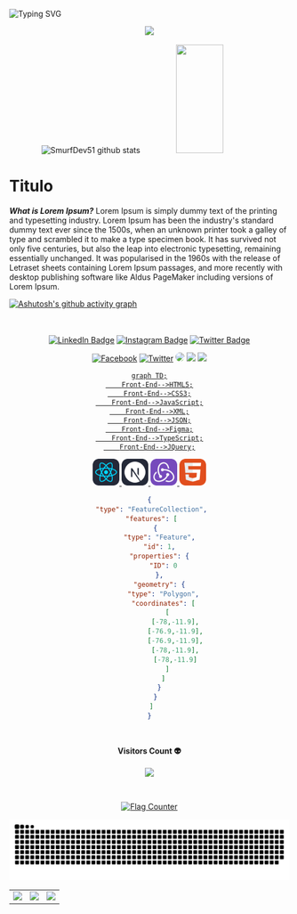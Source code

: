 
![Typing SVG](https://readme-typing-svg.herokuapp.com/?color=FDCB00&size=35&center=true&vCenter=true&width=1000&lines=Holaa;Como+estan+Todos;Ustedes+123;Welcome!)

<!------------------------------------------------------------------------------------------------------------------------------------------->
<p align="center">
 <img  src="https://github-readme-streak-stats.herokuapp.com?user=SmurfDev51&theme=tokyonight_duo&hide_border=true"
</p>
<!------------------------------------------------------------------------------------------------------------------------------------------->

<div align="center">
<img width="49%" height="195px" src="https://github-readme-stats.vercel.app/api?username=SmurfDev51&show_icons=true&count_private=true&hide_border=true&title_color=FDCB00&icon_color=FDCB00&text_color=c9d1d9&bg_color=0d1117" alt="SmurfDev51 github stats" />

<img width="41%" height="195px" src="https://github-readme-stats.vercel.app/api/top-langs/?username=SmurfDev51&layout=compact&hide_border=true&title_color=FDCB00&text_color=FDCB00&bg_color=0d1117" />
</div>

<!------------------------------------------------------------------------------------------------------------------------------------------->
# Titulo
***What is Lorem Ipsum?***
Lorem Ipsum is simply dummy text of the printing and typesetting industry. Lorem Ipsum has been the industry's standard dummy text ever since the 1500s, when an unknown printer took a galley of type and scrambled it to make a type specimen book. It has survived not only five centuries, but also the leap into electronic typesetting, remaining essentially unchanged. It was popularised in the 1960s with the release of Letraset sheets containing Lorem Ipsum passages, and more recently with desktop publishing software like Aldus PageMaker including versions of Lorem Ipsum.


[![Ashutosh's github activity graph](https://github-readme-activity-graph.vercel.app/graph?username=SmurfDev51&bg_color=0d1117&color=FDCB00&line=00b3ff&point=f9fafa&area=true&hide_border=true)](https://github.com/ashutosh00710/github-readme-activity-graph)

<!------------------------------------------------------------------------------------------------------------------------------------------->

<p align="center">
    <br/><br/><a href="https://www.linkedin.com/in/👽" target="_blank"><img src="https://img.shields.io/badge/-LinkedIn-0A0A0B?logo=linkedin&style=for-the-badge&logoColor=white" alt="LinkedIn Badge" /></a>
    <a href="https://www.instagram.com/bastndev/" target="_blank"><img src="https://img.shields.io/badge/-Instagram-0A0A0B?logo=instagram&style=for-the-badge&logoColor=white" alt="Instagram Badge" /></a>
    <a href="https://twitter.com/👽" target="_blank"><img src="https://img.shields.io/badge/-Twitter-0A0A0B?logo=twitter&style=for-the-badge&logoColor=white" alt="Twitter Badge" /></a>
</p>
<div align="center">
<div align="center">
<a href="https://facebook.com/👽" target="_blank"><img alt="Facebook" src="https://img.shields.io/badge/facebook-%231DA1F2.svg?&style=for-the-badge&logo=facebook&logoColor=white"/></a>
<a href="https://twitter.com/👽" target="_blank"><img alt="Twitter" src="https://img.shields.io/badge/twitter-%231DA1F2.svg?&style=for-the-badge&logo=twitter&logoColor=white" /></a>  
<a href="https://www.youtube.com/👽" target="_blank"><img src="https://img.shields.io/badge/-youtube-d71e18?style=for-the-badge&logo=youtube&logoColor=white" style="border-radius: 30px"></a> 
<a href="https://www.tiktok.com/👽" target="_blank"><img src="https://img.shields.io/badge/TikTok-000?style=for-the-badge&logo=tiktok&logoColor=white" ></a>
<a href="https://www.instagram.com/👽/" target="_blank"><img src="https://img.shields.io/badge/-Instagram-%23E4405F?style=for-the-badge&logo=instagram&logoColor=white"</a> 

<!------------------------------------------------------------------------------------------------------------------------------------------->

```mermaid
graph TD;
    Front-End-->HTML5;
    Front-End-->CSS3;
    Front-End-->JavaScript;
    Front-End-->XML;
    Front-End-->JSON;
    Front-End-->Figma;
    Front-End-->TypeScript;
    Front-End-->JQuery;
```

<!------------------------------------------------------------------------------------------------------------------------------------------->
<img src="https://github.com/tandpfun/skill-icons/blob/main/icons/React-Dark.svg" width="48" title="React.Js"> 
<img src="https://github.com/tandpfun/skill-icons/blob/main/icons/NextJS-Dark.svg" width="48" title="Next.Js">  
<img src="https://github.com/tandpfun/skill-icons/blob/main/icons/Redux.svg" width="48" title="Redux.Js">
<img src="https://github.com/tandpfun/skill-icons/blob/main/icons/HTML.svg" width="48" title="HTML"> 

<!------------------------------------------------------------------------------------------------------------------------------------------->

 ```geojson
{
  "type": "FeatureCollection",
  "features": [
    {
      "type": "Feature",
      "id": 1,
      "properties": {
        "ID": 0
      },
      "geometry": {
        "type": "Polygon",
        "coordinates": [
          [
              [-78,-11.9],
              [-76.9,-11.9],
              [-76.9,-11.9],
              [-78,-11.9],
              [-78,-11.9]
          ]
        ]
      }
    }
  ]
}
```
<!------------------------------------------------------------------------------------------------------------------------------------------->
<div align="center">
<br><p align="centre"><b>Visitors Count 👽 </b></p>  
<p align="center"><img align="center" src="https://profile-counter.glitch.me/{SmurfDev51}/count.svg" /></p> 
<br>
</div>

<!------------------------------------------------------------------------------------------------------------------------------------------->

<a href="https://info.flagcounter.com/5nRm"><img src="https://s11.flagcounter.com/count2/5nRm/bg_0D1117/txt_FFFFFF/border_0D1117/columns_8/maxflags_20/viewers_0/labels_1/pageviews_0/flags_0/percent_0/" alt="Flag Counter" border="0"></a>

<!------------------------------------------------------------------------------------------------------------------------------------------->
![](https://github.com/Platane/snk/raw/output/github-contribution-grid-snake.svg)

<!------------------------------------------------------------------------------------------------------------------------------------------->


<table style="width:100%">
<tr>
<td>
<a href="https://www.youtube.com/watch?v=wtm9ElrhI_A&ab_channel=Marhuire%E2%99%AA">
<img src="https://i.ytimg.com/vi/y6nsY8vq_nI/maxresdefault.jpg">    
</a>
</td>
<td>
<a href="https://www.youtube.com/watch?v=ZZYZ0zEHfPw&t=279s&ab_channel=Marhuire%E2%99%AA">
<img src="https://i.ytimg.com/vi/ZZYZ0zEHfPw/maxresdefault.jpg">
</a>
</td>
<td>
<a href="https://www.youtube.com/watch?v=y6nsY8vq_nI&ab_channel=BastianDev">
<img src="https://i.ytimg.com/vi/y6nsY8vq_nI/maxresdefault.jpg">
</a>
</td>
</tr>
</table>
